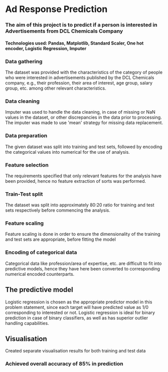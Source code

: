 # Ad Response Prediction

### The aim of this project is to predict if a person is interested in Advertisements from DCL Chemicals Company

#### Technologies used: Pandas, Matplotlib, Standard Scaler, One hot encoder, Logistic Regression, Imputer

### Data gathering
The dataset was provided with the characteristics of the category of people who were interested in advertisements published by the DCL Chemicals company, e.g., their profession, their area of interest, age group, salary group, etc. among other relevant characteristics.

### Data cleaning
Imputer was used to handle the data cleaning, in case of missing or NaN values in the dataset, or other discrepancies in the data prior to processing. The imputer was made to use 'mean' strategy for missing data replacement.

### Data preparation
The given dataset was split into training and test sets, followed by encoding the categorical values into numerical for the use of analysis.

### Feature selection
The requirements specified that only relevant features for the analysis have been provided, hence no feature extraction of sorts was performed.

### Train-Test split
The dataset was split into approximately 80:20 ratio for training and test sets respectively before commencing the analysis.

### Feature scaling
Feature scaling is done in order to ensure the dimensionality of the training and test sets are appropriate, before fitting the model

### Encoding of categorical data
Categorical data like profession/area of expertise, etc. are difficult to fit into predictive models, hence they have here been converted to corresponding numerical encoded counterparts.

## The predictive model
Logistic regression is chosen as the appropriate predictor model in this problem statement, since each target will have predicted value as 1/0 corresponding to interested or not. Logistic regression is ideal for binary prediction in case of binary classifiers, as well as has superior outlier handling capabilities.

## Visualisation
Created separate visualisation results for both training and test data

### Achieved overall accuracy of 85% in prediction
